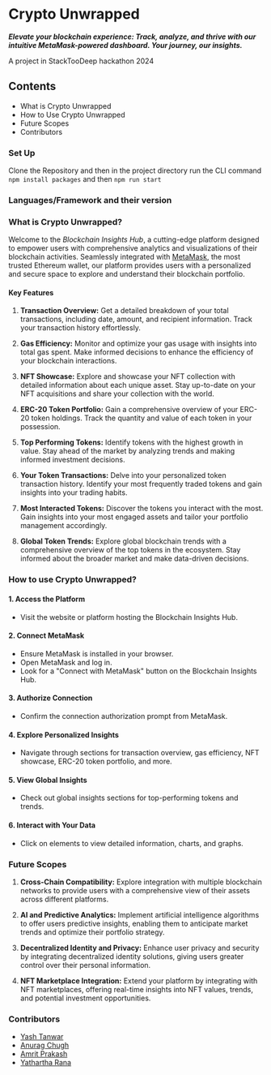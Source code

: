 # Crypto Unwrapped

***Elevate your blockchain experience: Track, analyze, and thrive with our intuitive MetaMask-powered dashboard. Your journey, our insights.***

A project in StackTooDeep hackathon 2024

## Contents
* What is Crypto Unwrapped
* How to Use Crypto Unwrapped
* Future Scopes
* Contributors

### Set Up
Clone the Repository and then in the project directory run the CLI command `npm install packages` and then `npm run start`

### Languages/Framework and their version


### What is Crypto Unwrapped?

Welcome to the *Blockchain Insights Hub*, a cutting-edge platform designed to empower users with comprehensive analytics and visualizations of their blockchain activities. Seamlessly integrated with [MetaMask](https://metamask.io/), the most trusted Ethereum wallet, our platform provides users with a personalized and secure space to explore and understand their blockchain portfolio.

#### Key Features

1. **Transaction Overview:**
   Get a detailed breakdown of your total transactions, including date, amount, and recipient information. Track your transaction history effortlessly.

2. **Gas Efficiency:**
   Monitor and optimize your gas usage with insights into total gas spent. Make informed decisions to enhance the efficiency of your blockchain interactions.

3. **NFT Showcase:**
   Explore and showcase your NFT collection with detailed information about each unique asset. Stay up-to-date on your NFT acquisitions and share your collection with the world.

4. **ERC-20 Token Portfolio:**
   Gain a comprehensive overview of your ERC-20 token holdings. Track the quantity and value of each token in your possession.

5. **Top Performing Tokens:**
   Identify tokens with the highest growth in value. Stay ahead of the market by analyzing trends and making informed investment decisions.

6. **Your Token Transactions:**
   Delve into your personalized token transaction history. Identify your most frequently traded tokens and gain insights into your trading habits.

7. **Most Interacted Tokens:**
   Discover the tokens you interact with the most. Gain insights into your most engaged assets and tailor your portfolio management accordingly.

8. **Global Token Trends:**
   Explore global blockchain trends with a comprehensive overview of the top tokens in the ecosystem. Stay informed about the broader market and make data-driven decisions.

### How to use Crypto Unwrapped?

#### 1. Access the Platform
- Visit the website or platform hosting the Blockchain Insights Hub.

#### 2. Connect MetaMask
- Ensure MetaMask is installed in your browser.
- Open MetaMask and log in.
- Look for a "Connect with MetaMask" button on the Blockchain Insights Hub.

#### 3. Authorize Connection
- Confirm the connection authorization prompt from MetaMask.

#### 4. Explore Personalized Insights
- Navigate through sections for transaction overview, gas efficiency, NFT showcase, ERC-20 token portfolio, and more.

#### 5. View Global Insights
- Check out global insights sections for top-performing tokens and trends.

#### 6. Interact with Your Data
- Click on elements to view detailed information, charts, and graphs.

### Future Scopes

1. **Cross-Chain Compatibility:**
   Explore integration with multiple blockchain networks to provide users with a comprehensive view of their assets across different platforms.

2. **AI and Predictive Analytics:**
   Implement artificial intelligence algorithms to offer users predictive insights, enabling them to anticipate market trends and optimize their portfolio strategy.

3. **Decentralized Identity and Privacy:**
   Enhance user privacy and security by integrating decentralized identity solutions, giving users greater control over their personal information.

4. **NFT Marketplace Integration:**
   Extend your platform by integrating with NFT marketplaces, offering real-time insights into NFT values, trends, and potential investment opportunities.

### Contributors

* [Yash Tanwar](https://github.com/corrosivelogic)
* [Anurag Chugh](https://github.com/Ukriyte)
* [Amrit Prakash](https://github.com/solo-daemon)
* [Yathartha Rana](https://github.com/YatharthaRana)
